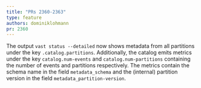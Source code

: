 ```yaml
---
title: "PRs 2360-2363"
type: feature
authors: dominiklohmann
pr: 2360
---
```


The output `vast status --detailed` now shows metadata from all partitions under
the key `.catalog.partitions`. Additionally, the catalog emits metrics under the
key `catalog.num-events` and `catalog.num-partitions` containing the number of
events and partitions respectively. The metrics contain the schema name in the
field `metadata_schema` and the (internal) partition version in the field
`metadata_partition-version`.
